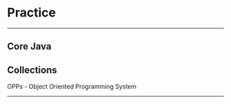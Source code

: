 # Practice
**********
Core Java
------------------------------
Collections
-------------------------------
OPPs - Object Oriented Programming System
********
